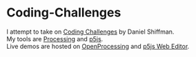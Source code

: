 # Coding-Challenges
I attempt to take on [Coding Challenges](https://thecodingtrain.com/CodingChallenges/) by Daniel Shiffman.  
My tools are [Processing](https://processing.org/) and [p5js](https://p5js.org/).  
Live demos are hosted on [OpenProcessing](https://www.openprocessing.org/user/181789/#sketches) and [p5js Web Editor](https://editor.p5js.org/brytlao/sketches).
